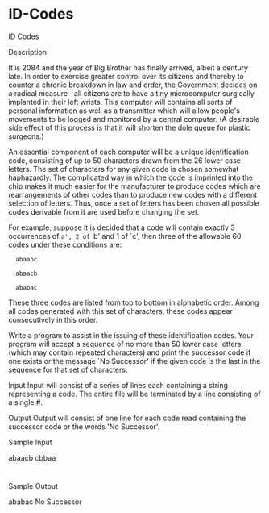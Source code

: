 # ID-Codes

ID Codes

Description

It is 2084 and the year of Big Brother has finally arrived, albeit a century late. In order to exercise greater control over its citizens and thereby to counter a chronic breakdown in law and order, the Government decides on a radical measure--all citizens are to have a tiny microcomputer surgically implanted in their left wrists. This computer will contains all sorts of personal information as well as a transmitter which will allow people's movements to be logged and monitored by a central computer. (A desirable side effect of this process is that it will shorten the dole queue for plastic surgeons.)

An essential component of each computer will be a unique identification code, consisting of up to 50 characters drawn from the 26 lower case letters. The set of characters for any given code is chosen somewhat haphazardly. The complicated way in which the code is imprinted into the chip makes it much easier for the manufacturer to produce codes which are rearrangements of other codes than to produce new codes with a different selection of letters. Thus, once a set of letters has been chosen all possible codes derivable from it are used before changing the set.

For example, suppose it is decided that a code will contain exactly 3 occurrences of `a', 2 of `b' and 1 of `c', then three of the allowable 60 codes under these conditions are:

      abaabc

      abaacb

      ababac


These three codes are listed from top to bottom in alphabetic order. Among all codes generated with this set of characters, these codes appear consecutively in this order.

Write a program to assist in the issuing of these identification codes. Your program will accept a sequence of no more than 50 lower case letters (which may contain repeated characters) and print the successor code if one exists or the message `No Successor' if the given code is the last in the sequence for that set of characters.

Input
Input will consist of a series of lines each containing a string representing a code. The entire file will be terminated by a line consisting of a single #.

Output
Output will consist of one line for each code read containing the successor code or the words 'No Successor'.

Sample Input

abaacb
cbbaa
#

Sample Output

ababac
No Successor

